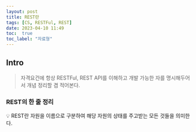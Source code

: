 ```yaml
---
layout: post
title: REST란
tags: [CS, RESTFul, REST]
date: 2023-04-10 11:49
toc:  true
toc_label: "자료형"
---
```


## Intro
> 자격요건에 항상 RESTFul, REST API를 이해하고 개발 가능한 자를 명시해두어서 개념 정리할 겸 적어본다.

### REST의 한 줄 정리

<aside>
💡 REST란 자원을 이름으로 구분하여 해당 자원의 상태를 주고받는 모든 것들을 의미한다.
</aside>

